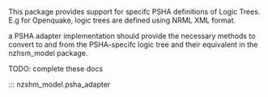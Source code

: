 This package provides support for specifc PSHA definitions of Logic Trees. E.g for Openquake, logic trees are defined using NRML XML format.

a PSHA adapter implementation should provide the necessary methods to convert to and from the PSHA-specifc logic tree and their equivalent in the nzhsm_model package.


TODO: complete these docs

::: nzshm_model.psha_adapter